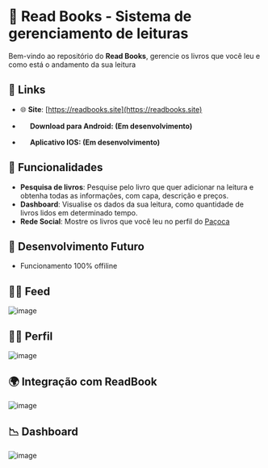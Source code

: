 # 📖 **Read Books** - Sistema de gerenciamento de leituras

Bem-vindo ao repositório do **Read Books**, gerencie os livros que você leu e como está o andamento da sua leitura

## 🔗 **Links**
- 🌐 **Site**: [https://readbooks.site](https://readbooks.site)


- <img height="15px" src="https://cdn.jsdelivr.net/gh/devicons/devicon@latest/icons/android/android-original.svg" /> **Download para Android: (Em desenvolvimento)**
- <img height="15px" src="https://cdn.jsdelivr.net/gh/devicons/devicon@latest/icons/apple/apple-original.svg" /> **Aplicativo IOS: (Em desenvolvimento)**
<!--- <img height="15px" src="https://cdn.jsdelivr.net/gh/devicons/devicon@latest/icons/windows11/windows11-original.svg" />  **Download para Windows: [Site do Paçoca](https://pacoca.net/download)**
- <img height="15px" src="https://cdn.jsdelivr.net/gh/devicons/devicon@latest/icons/apple/apple-original.svg" /> **Aplicativo IOS: (Em desenvolvimento)**
-->


## 📸 **Funcionalidades**
- **Pesquisa de livros**: Pesquise pelo livro que quer adicionar na leitura e obtenha todas as informações, com capa, descrição e preços.
- **Dashboard**: Visualise os dados da sua leitura, como quantidade de livros lidos em determinado tempo.
- **Rede Social**: Mostre os livros que você leu no perfil do [Paçoca](https://pacoca.net)

## 🚧 **Desenvolvimento Futuro**

- Funcionamento 100% offiline

## 🧑‍💻 **Feed**
![image](https://github.com/user-attachments/assets/4cf4dfbb-7609-4da7-a1cc-36f6f2b5f6cd)

## 🙅‍♀️ **Perfil**
![image](https://github.com/user-attachments/assets/f83f5cff-b9ea-4776-acbb-f27e0116b71a)

## 🌍 **Integração com ReadBook**
![image](https://github.com/user-attachments/assets/4088e919-8261-47d7-b097-56fe5983e2f1)


## 📉 **Dashboard**
![image](https://github.com/user-attachments/assets/9847faeb-77ba-497f-ac95-7a5a68beb9fd)
